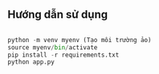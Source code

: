 ## Hướng dẫn sử dụng



``` python

python -m venv myenv (Tạo môi trường ảo)
source myenv/bin/activate
pip install -r requirements.txt
python app.py

```